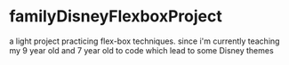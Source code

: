 # familyDisneyFlexboxProject
a light project practicing flex-box techniques. since i'm currently teaching my 9 year old and 7 year old to code which lead to some Disney themes 
